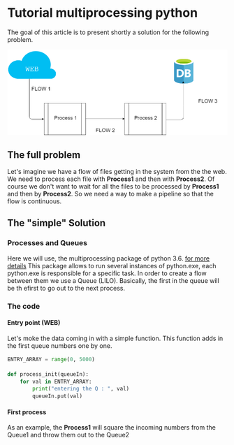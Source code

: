 # Tutorial multiprocessing python

The goal of this article is to present shortly a solution for the following problem.

![Screenshot](problem.png)

## The full problem

Let's imagine we have a flow of files getting in the system from the the web.
We need to process each file with **Process1** and then with **Process2**.
Of course we don't want to wait for all the files to be processed by **Process1** and then by **Process2**.
So we need a way to make a pipeline so that the flow is continuous.

## The "simple" Solution

### Processes and Queues

Here we will use, the multiprocessing package of python 3.6. [for more details](https://docs.python.org/3.6/library/multiprocessing.html#module-multiprocessing)
This package allows to run several instances of python.exe, each python.exe is responsible for a specific task.
In order to create a flow between them we use a Queue (LILO).
Basically, the first in the queue will be th efirst to go out to the next process.


### The code

#### Entry point (WEB)

Let's moke the data coming in with a simple function. This function adds in the first queue numbers one by one. 
```python
ENTRY_ARRAY = range(0, 5000)

def process_init(queueIn):
    for val in ENTRY_ARRAY:
        print("entering the Q : ", val)
        queueIn.put(val)
```

#### First process

As an example, the **Process1** will square the incoming numbers from the Queue1 and throw them out to the Queue2




















